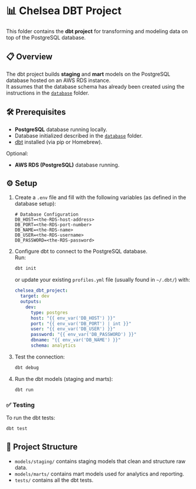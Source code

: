# 📊 Chelsea DBT Project

This folder contains the **dbt project** for transforming and modeling data on top of the PostgreSQL database.

## 📋 Overview

The dbt project builds **staging** and **mart** models on the PostgreSQL database hosted on an AWS RDS instance.  
It assumes that the database schema has already been created using the instructions in the [`database`](../database) folder.

## 🛠️ Prerequisites

- **PostgreSQL** database running locally.
- Database initialized described in the [`database`](../database) folder.
- [dbt](https://docs.getdbt.com/docs/get-started/installation) installed (via pip or Homebrew).

Optional:

- **AWS RDS (PostgreSQL)** database running.

## ⚙️ Setup

1. Create a `.env` file and fill with the following variables (as defined in the database setup):

   ```env
   # Database Configuration
   DB_HOST=<the-RDS-host-address>
   DB_PORT=<the-RDS-port-number>
   DB_NAME=<the-RDS-name>
   DB_USER=<the-RDS-username>
   DB_PASSWORD=<the-RDS-password>
   ```

2. Configure dbt to connect to the PostgreSQL database.  
   Run:

   ```bash
   dbt init
   ```

   or update your existing `profiles.yml` file (usually found in `~/.dbt/`) with:

   ```yaml
   chelsea_dbt_project:
     target: dev
     outputs:
       dev:
         type: postgres
         host: "{{ env_var('DB_HOST') }}"
         port: "{{ env_var('DB_PORT') | int }}"
         user: "{{ env_var('DB_USER') }}"
         password: "{{ env_var('DB_PASSWORD') }}"
         dbname: "{{ env_var('DB_NAME') }}"
         schema: analytics
   ```

3. Test the connection:

   ```bash
   dbt debug
   ```

4. Run the dbt models (staging and marts):
   ```bash
   dbt run
   ```

### ✅ Testing

To run the dbt tests:

```bash
dbt test
```

## 📁 Project Structure

- `models/staging/` contains staging models that clean and structure raw data.
- `models/marts/` contains mart models used for analytics and reporting.
- `tests/` contains all the dbt tests.
